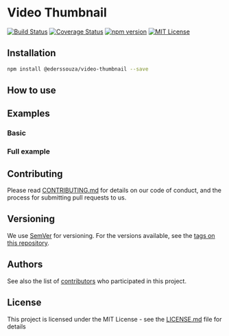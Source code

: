 # Video Thumbnail

[![Build Status](https://travis-ci.org/ederssouza/video-thumbnail.svg?branch=master)](https://travis-ci.org/ederssouza/video-thumbnail) [![Coverage Status](https://coveralls.io/repos/github/ederssouza/video-thumbnail/badge.svg?branch=master)](https://coveralls.io/github/ederssouza/video-thumbnail?branch=master) [![npm version](http://img.shields.io/npm/v/@ederssouza/video-thumbnail.svg)](https://npmjs.org/package/@ederssouza/video-thumbnail) [![MIT License](https://img.shields.io/badge/license-MIT-blue.svg?style=flat)](https://github.com/ederssouza/@ederssouza/video-thumbnail/raw/master/LICENSE.md)

## Installation

```bash
npm install @ederssouza/video-thumbnail --save
```

## How to use

## Examples

### Basic

### Full example

## Contributing

Please read [CONTRIBUTING.md](https://gist.github.com/PurpleBooth/b24679402957c63ec426) for details on our code of conduct, and the process for submitting pull requests to us.

## Versioning

We use [SemVer](http://semver.org/) for versioning. For the versions available, see the [tags on this repository](https://github.com/ederssouza/@ederssouza/video-thumbnail/tags).

## Authors

See also the list of [contributors](https://github.com/ederssouza/@ederssouza/video-thumbnail/contributors) who participated in this project.

## License

This project is licensed under the MIT License - see the [LICENSE.md](LICENSE.md) file for details

